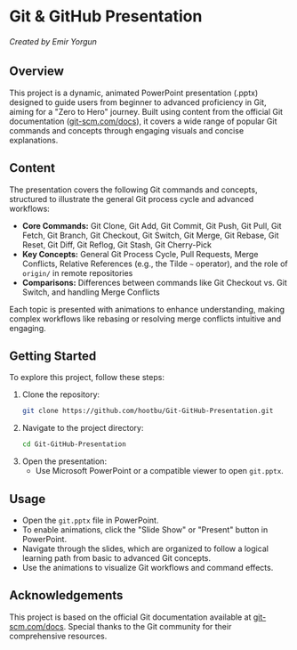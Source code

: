 

# Git &amp; GitHub Presentation
###### Created by Emir Yorgun

## Overview

This project is a dynamic, animated PowerPoint presentation (.pptx) designed to guide users from beginner to advanced proficiency in Git, aiming for a "Zero to Hero" journey. Built using content from the official Git documentation ([git-scm.com/docs](https://git-scm.com/docs)), it covers a wide range of popular Git commands and concepts through engaging visuals and concise explanations.

## Content

The presentation covers the following Git commands and concepts, structured to illustrate the general Git process cycle and advanced workflows:

- **Core Commands:** Git Clone, Git Add, Git Commit, Git Push, Git Pull, Git Fetch, Git Branch, Git Checkout, Git Switch, Git Merge, Git Rebase, Git Reset, Git Diff, Git Reflog, Git Stash, Git Cherry-Pick
- **Key Concepts:** General Git Process Cycle, Pull Requests, Merge Conflicts, Relative References (e.g., the Tilde `~` operator), and the role of `origin/` in remote repositories
- **Comparisons:** Differences between commands like Git Checkout vs. Git Switch, and handling Merge Conflicts

Each topic is presented with animations to enhance understanding, making complex workflows like rebasing or resolving merge conflicts intuitive and engaging.

## Getting Started

To explore this project, follow these steps:

1. Clone the repository:
   ```bash
   git clone https://github.com/hootbu/Git-GitHub-Presentation.git
   ```
2. Navigate to the project directory:
   ```bash
   cd Git-GitHub-Presentation
   ```
3. Open the presentation:
   - Use Microsoft PowerPoint or a compatible viewer to open `git.pptx`.

## Usage

- Open the `git.pptx` file in PowerPoint.
- To enable animations, click the "Slide Show" or "Present" button in PowerPoint.
- Navigate through the slides, which are organized to follow a logical learning path from basic to advanced Git concepts.
- Use the animations to visualize Git workflows and command effects.

## Acknowledgements

This project is based on the official Git documentation available at [git-scm.com/docs](https://git-scm.com/docs). Special thanks to the Git community for their comprehensive resources.

